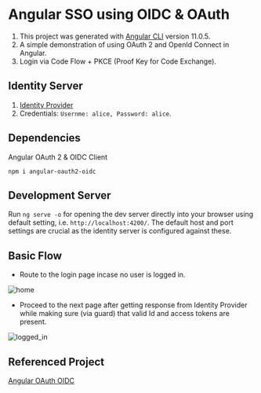 # Angular SSO using OIDC & OAuth

1. This project was generated with [Angular CLI](https://github.com/angular/angular-cli) version 11.0.5.
2. A simple demonstration of using OAuth 2 and OpenId Connect in Angular.
3. Login via Code Flow + PKCE (Proof Key for Code Exchange).

## Identity Server
1. [Identity Provider](https://idsvr4.azurewebsites.net) 
2. Credentials: `Usernme: alice, Password: alice`.

## Dependencies
Angular OAuth 2 & OIDC Client

```npm i angular-oauth2-oidc```

## Development Server

Run `ng serve -o` for opening the dev server directly into your browser using default setting, i.e. `http://localhost:4200/`. The default host and port settings are crucial as the identity server is configured against these.

## Basic Flow

- Route to the login page incase no user is logged in.

![home](https://user-images.githubusercontent.com/37273194/113785031-c9df5780-974f-11eb-9b17-938c954359c2.PNG)

- Proceed to the next page after getting response from Identity Provider while making sure (via guard) that valid Id and access tokens are present.

![logged_in](https://user-images.githubusercontent.com/37273194/113785034-cba91b00-974f-11eb-8a09-d7452968eedb.PNG)

## Referenced Project

[Angular OAuth OIDC](https://github.com/manfredsteyer/angular-oauth2-oidc)
